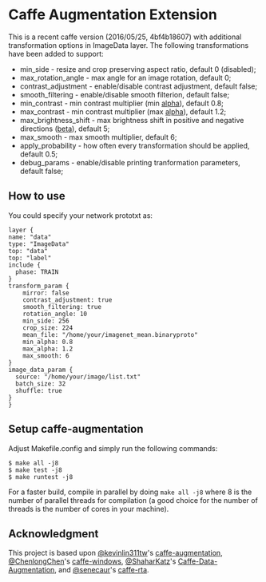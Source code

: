 # Caffe Augmentation Extension
This is a recent caffe version (2016/05/25, 4bf4b18607) with additional transformation options in ImageData layer. The following transformations have been added to support:

* min_side - resize and crop preserving aspect ratio, default 0 (disabled);
* max_rotation_angle - max angle for an image rotation, default 0;
* contrast_adjustment - enable/disable contrast adjustment, default false;
* smooth_filtering - enable/disable smooth filterion, default false;
* min_contrast - min contrast multiplier (min [alpha](http://docs.opencv.org/2.4/doc/tutorials/core/basic_linear_transform/basic_linear_transform.html)), default 0.8;
* max_contrast - min contrast multiplier (max [alpha](http://docs.opencv.org/2.4/doc/tutorials/core/basic_linear_transform/basic_linear_transform.html)), default 1.2;
* max_brightness_shift - max brightness shift in positive and negative directions ([beta](http://docs.opencv.org/2.4/doc/tutorials/core/basic_linear_transform/basic_linear_transform.html)), default 5;
* max_smooth - max smooth multiplier, default 6;
* apply_probability - how often every transformation should be applied, default 0.5;
* debug_params - enable/disable printing tranformation parameters, default false;

## How to use
You could specify your network prototxt as:

    layer {
    name: "data"
    type: "ImageData"
    top: "data"
    top: "label"
    include {
      phase: TRAIN
    }
    transform_param {
        mirror: false
        contrast_adjustment: true
        smooth_filtering: true
        rotation_angle: 10
        min_side: 256
        crop_size: 224
        mean_file: "/home/your/imagenet_mean.binaryproto"
        min_alpha: 0.8
        max_alpha: 1.2
        max_smooth: 6
    }
    image_data_param {
      source: "/home/your/image/list.txt"
      batch_size: 32
      shuffle: true
    }
    }


## Setup caffe-augmentation
Adjust Makefile.config and simply run the following commands:

    $ make all -j8
    $ make test -j8
    $ make runtest -j8

For a faster build, compile in parallel by doing `make all -j8` where 8 is the number of parallel threads for compilation (a good choice for the number of threads is the number of cores in your machine).


## Acknowledgment
This project is based upon 
[@kevinlin311tw](https://github.com/kevinlin311tw)'s [caffe-augmentation](https://github.com/kevinlin311tw/caffe-augmentation),
[@ChenlongChen](https://github.com/ChenglongChen)'s [caffe-windows](https://github.com/ChenglongChen/caffe-windows), [@ShaharKatz](https://github.com/ShaharKatz)'s [Caffe-Data-Augmentation](https://github.com/ShaharKatz/Caffe-Data-Augmentation), and [@senecaur](https://github.com/senecaur)'s [caffe-rta](https://github.com/senecaur/caffe-rta).
